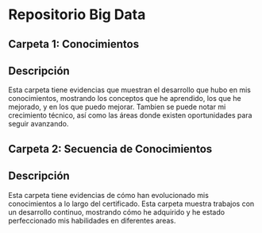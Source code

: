 # Repositorio Big Data

## Carpeta 1: Conocimientos

## Descripción
Esta carpeta tiene evidencias que muestran el desarrollo que hubo en mis conocimientos, mostrando los conceptos que he aprendido, los que he mejorado, y en los que puedo mejorar. Tambien se puede notar mi crecimiento técnico, así como las áreas donde existen oportunidades para seguir avanzando.

## Carpeta 2: Secuencia de Conocimientos

## Descripción
Esta carpeta tiene evidencias de cómo han evolucionado mis conocimientos a lo largo del certificado. Esta carpeta muestra trabajos con un desarrollo continuo, mostrando cómo he adquirido y he estado perfeccionado mis habilidades en diferentes areas.








